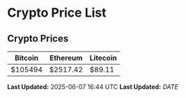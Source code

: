 # Crypto Price List

## Crypto Prices
| Bitcoin | Ethereum | Litecoin |
| ------- | -------- | -------- |
| $105494 | $2517.42 | $89.11 |
**Last Updated:** 2025-06-07 16:44 UTC
**Last Updated:** $DATE$
